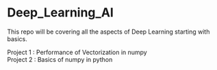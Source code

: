 # Deep_Learning_AI

This repo will be covering all the aspects of  Deep Learning starting with basics.

Project 1 : Performance of Vectorization in numpy  
Project 2 :  Basics of numpy in python
